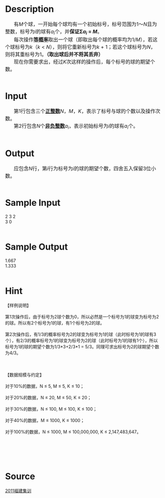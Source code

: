 
# Description

<div class="content"><div style="text-indent: 21pt"><span style="font-size: medium">有<i>M</i>个球，一开始每个球均有一个初始标号，标号范围为1～<i>N</i>且为整数，标号为<i>i</i>的球有<i>a<sub>i</sub></i>个，并<b>保证</b><b>Σ</b><b><i>a<sub>i</sub></i></b><b> = <i>M</i></b>。</span></div>
<div style="text-indent: 21pt"><span style="font-size: medium">每次操作<b><u>等概率</u></b>取出一个球（即取出每个球的概率均为1/<i>M</i>），若这个球标号为<i>k</i>（<i>k</i> &lt; <i>N</i>），则将它重新标号为<i>k</i> + 1；若这个球标号为<i>N</i>，则将其重标号为1。<b>（取出球后并不将其丢弃）</b></span></div>
<div style="text-indent: 21pt"><span style="font-size: medium">现在你需要求出，经过<i>K</i>次这样的操作后，每个标号的球的期望个数。</span></div>
<div><span style="font-size: medium"> </span></div>
<div style="text-indent: 21pt"></div></div>

# Input

<div class="content"><div style="text-indent: 21pt"><span style="font-size: medium">第1行包含三个<b><u>正整数</u></b><i>N</i>，<i>M</i>，<i>K</i>，表示了标号与球的个数以及操作次数。</span></div>
<div style="text-indent: 21pt"><span style="font-size: medium">第2行包含<i>N</i>个<b><u>非负整数</u></b><i>a<sub>i</sub></i>，表示初始标号为<i>i</i>的球有<i>a<sub>i</sub></i>个。</span></div>
<div style="text-indent: 21pt"><span style="font-size: medium"> </span></div>
<div style="text-indent: 21pt"></div></div>

# Output

<div class="content"><div style="text-indent: 21pt"><span style="font-size: medium">应包含<i>N</i>行，第<i>i</i>行为标号为<i>i</i>的球的期望个数，四舍五入保留3位小数。</span></div>
<div><span style="font-size: medium"> </span></div>
<div style="text-indent: 21pt"></div></div>

# Sample Input

<div class="content"><span class="sampledata">2 3 2<br/>
3 0<br/>
 <br/>
</span></div>

# Sample Output

<div class="content"><span class="sampledata">1.667<br/>
1.333<br/>
 <br/>
</span></div>

# Hint

<div class="content"><p></p><p>【样例说明】<br/><br/>
第1次操作后，由于标号为2球个数为0，所以必然是一个标号为1的球变为标号为2的球。所以有2个标号为1的球，有1个标号为2的球。<br/><br/>
第2次操作后，有1/3的概率标号为2的球变为标号为1的球（此时标号为1的球有3个），有2/3的概率标号为1的球变为标号为2的球（此时标号为1的球有1个），所以标号为1的球的期望个数为1/3*3+2/3*1 = 5/3。同理可求出标号为2的球期望个数为4/3。<br/><br/>
 <br/><br/>
【数据规模与约定】<br/><br/>
对于10%的数据，N ≤ 5, M ≤ 5, K ≤ 10；<br/><br/>
对于20%的数据，N ≤ 20, M ≤ 50, K ≤ 20；<br/><br/>
对于30%的数据，N ≤ 100, M ≤ 100, K ≤ 100；<br/><br/>
对于40%的数据，M ≤ 1000, K ≤ 1000；<br/><br/>
对于100%的数据，N ≤ 1000, M ≤ 100,000,000, K ≤ 2,147,483,647。</p><br/>
<p><br/><br/>
</p><p></p></div>

# Source

<div class="content"><p><a href="problemset.php?search=2011福建集训">2011福建集训</a></p></div>

